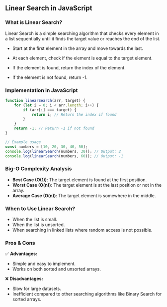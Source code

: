 ## Linear Search in JavaScript

### What is Linear Search?
Linear Search is a simple searching algorithm that checks every element in a list sequentially until it finds the target value or reaches the end of the list.

- Start at the first element in the array and move towards the last.

- At each element, check if the element is equal to the target element.

- If the element is found, return the index of the element.

- If the element is not found, return -1.

### Implementation in JavaScript
```javascript
function linearSearch(arr, target) {
    for (let i = 0; i < arr.length; i++) {
        if (arr[i] === target) {
            return i; // Return the index if found
        }
    }
    return -1; // Return -1 if not found
}

// Example usage
const numbers = [10, 20, 30, 40, 50];
console.log(linearSearch(numbers, 30)); // Output: 2
console.log(linearSearch(numbers, 60)); // Output: -1
```

### Big-O Complexity Analysis
- **Best Case (O(1))**: The target element is found at the first position.
- **Worst Case (O(n))**: The target element is at the last position or not in the array.
- **Average Case (O(n))**: The target element is somewhere in the middle.

### When to Use Linear Search?
- When the list is small.
- When the list is unsorted.
- When searching in linked lists where random access is not possible.

### Pros & Cons
✅ **Advantages:**
- Simple and easy to implement.
- Works on both sorted and unsorted arrays.

❌ **Disadvantages:**
- Slow for large datasets.
- Inefficient compared to other searching algorithms like Binary Search for sorted arrays.

